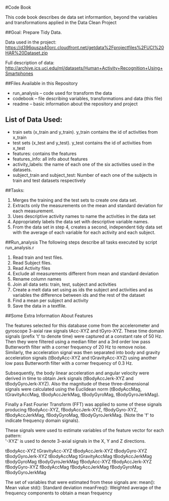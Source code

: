 #Code Book

This code book describes de data set informantion, beyond the variables and transformations applied in the Data Clean Project

##Goal: Prepare Tidy Data. 

Data used in the project: https://d396qusza40orc.cloudfront.net/getdata%2Fprojectfiles%2FUCI%20HAR%20Dataset.zip

Full description of data: http://archive.ics.uci.edu/ml/datasets/Human+Activity+Recognition+Using+Smartphones

##Files Available in this Repository

* run_analysis – code used for transform the data 
* codebook – file describing variables, transformations and data (this file)
* readme – basic information about the repository and project

## List of Data Used:

* train sets (x_train and y_train). y_train contains the id of activities from x_train
* test sets (x_test and y_test). y_test contains the id of activities from x_test
* features: contains the features
* features_info: all info about features
* activity_labels: the name of each one of the six activities used in the datasets.
* subject_train and subject_test: Number of each one of the subjects in train and test datasets respectively


##Tasks:

1. Merges the training and the test sets to create one data set.
2. Extracts only the measurements on the mean and standard deviation for each measurement.
3. Uses descriptive activity names to name the activities in the data set
4. Appropriately labels the data set with descriptive variable names.
5. From the data set in step 4, creates a second, independent tidy data set with the average of each variable for each activity and each subject.

##Run_analysis
The following steps describe all tasks executed by script run_analysis.r

1. Read train and test files. 
2. Read Subject files.
3. Read Activity files
4. Exclude all measurements different from mean and standard deviation 
5. Rename column names 
6. Join all data sets: train, test, subject and activities 
6. Create a melt data set using as ids the subject and activities and as variables the difference between ids and the rest of the dataset
7. Find a mean per subject and activity 
8. Save the data in a textfile.



##Some Extra Information About Features

The features selected for this database come from the accelerometer and gyroscope 3-axial raw signals tAcc-XYZ and tGyro-XYZ. These time domain signals (prefix 't' to denote time) were captured at a constant rate of 50 Hz. Then they were filtered using a median filter and a 3rd order low pass Butterworth filter with a corner frequency of 20 Hz to remove noise. Similarly, the acceleration signal was then separated into body and gravity acceleration signals (tBodyAcc-XYZ and tGravityAcc-XYZ) using another low pass Butterworth filter with a corner frequency of 0.3 Hz. 

Subsequently, the body linear acceleration and angular velocity were derived in time to obtain Jerk signals (tBodyAccJerk-XYZ and tBodyGyroJerk-XYZ). Also the magnitude of these three-dimensional signals were calculated using the Euclidean norm (tBodyAccMag, tGravityAccMag, tBodyAccJerkMag, tBodyGyroMag, tBodyGyroJerkMag). 

Finally a Fast Fourier Transform (FFT) was applied to some of these signals producing fBodyAcc-XYZ, fBodyAccJerk-XYZ, fBodyGyro-XYZ, fBodyAccJerkMag, fBodyGyroMag, fBodyGyroJerkMag. (Note the 'f' to indicate frequency domain signals). 

These signals were used to estimate variables of the feature vector for each pattern:  
'-XYZ' is used to denote 3-axial signals in the X, Y and Z directions.

tBodyAcc-XYZ
tGravityAcc-XYZ
tBodyAccJerk-XYZ
tBodyGyro-XYZ
tBodyGyroJerk-XYZ
tBodyAccMag
tGravityAccMag
tBodyAccJerkMag
tBodyGyroMag
tBodyGyroJerkMag
fBodyAcc-XYZ
fBodyAccJerk-XYZ
fBodyGyro-XYZ
fBodyAccMag
fBodyAccJerkMag
fBodyGyroMag
fBodyGyroJerkMag

The set of variables that were estimated from these signals are: 
mean(): Mean value
std(): Standard deviation
meanFreq(): Weighted average of the frequency components to obtain a mean frequency


